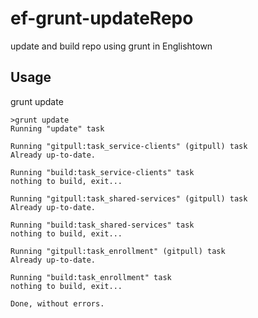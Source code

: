 ef-grunt-updateRepo
====================

update and build repo using grunt in Englishtown

Usage
---------------------
grunt update
```
>grunt update
Running "update" task

Running "gitpull:task_service-clients" (gitpull) task
Already up-to-date.

Running "build:task_service-clients" task
nothing to build, exit...

Running "gitpull:task_shared-services" (gitpull) task
Already up-to-date.

Running "build:task_shared-services" task
nothing to build, exit...

Running "gitpull:task_enrollment" (gitpull) task
Already up-to-date.

Running "build:task_enrollment" task
nothing to build, exit...

Done, without errors.
```